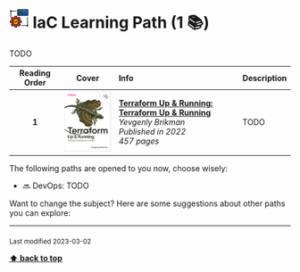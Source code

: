 [//]: # (Auto generated file from templates)

# <img height="35" src="/assets/paths/icons/iac.png" alt="iac" title="IaC"/> IaC Learning Path (1 :books:)

TODO

| Reading Order | Cover | Info | Description |
| :---: | :---: | :--- | :--- |
| **1** | ![img](/assets/books/covers/terraform-up-and-running.jpeg) | [**Terraform Up & Running: Terraform Up & Running**](https://learning.oreilly.com/library/view/-/9781098116736/) <br> *Yevgenly Brikman* <br> *Published in 2022* <br> *457 pages* <br>  | TODO |

The following paths are opened to you now, choose wisely:

- :soon: DevOps: TODO


Want to change the subject? Here are some suggestions about other paths you can explore:




---
<sub>Last modified 2023-03-02</sub>

[**⬆ back to top**](#iac-learning-path)

